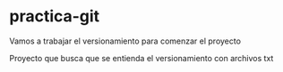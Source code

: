 # practica-git
Vamos a trabajar el versionamiento para comenzar el proyecto

Proyecto que busca que se entienda el versionamiento con archivos txt

